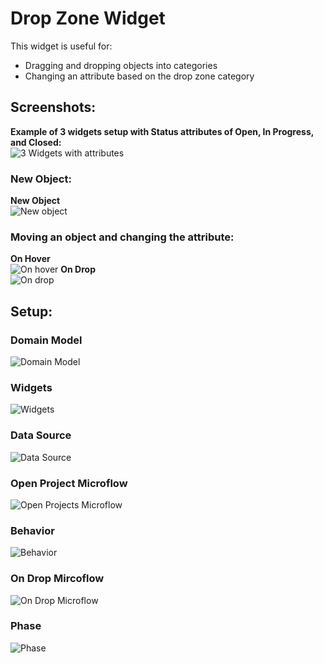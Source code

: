 # Drop Zone Widget

This widget is useful for:

 * Dragging and dropping objects into categories
 * Changing an attribute based on the drop zone category


## Screenshots:
**Example of 3 widgets setup with Status attributes of Open, In Progress, and Closed:**  
![3 Widgets with attributes](https://github.com/andylushman/DropZone-Widget/blob/master/src/Screenshots/3Widgets.PNG)

### New Object:
**New Object**  
![New object](https://github.com/andylushman/DropZone-Widget/blob/master/src/Screenshots/NewObject.PNG)

### Moving an object and changing the attribute:
**On Hover**  
![On hover](https://github.com/andylushman/DropZone-Widget/blob/master/src/Screenshots/OnHover.PNG)
**On Drop**  
![On drop](https://github.com/andylushman/DropZone-Widget/blob/master/src/Screenshots/OnDrop.PNG)


## Setup:
### Domain Model  
![Domain Model](https://github.com/andylushman/DropZone-Widget/blob/master/src/Screenshots/DomainModel.PNG)

### Widgets  
![Widgets](https://github.com/andylushman/DropZone-Widget/blob/master/src/Screenshots/Widgets.PNG)

### Data Source  
![Data Source](https://github.com/andylushman/DropZone-Widget/blob/master/src/Screenshots/DataSource.PNG)

### Open Project Microflow  
![Open Projects Microflow](https://github.com/andylushman/DropZone-Widget/blob/master/src/Screenshots/OpenProjectsMF.PNG)

### Behavior  
![Behavior](https://github.com/andylushman/DropZone-Widget/blob/master/src/Screenshots/Behavior.PNG)

### On Drop Mircoflow  
![On Drop Microflow](https://github.com/andylushman/DropZone-Widget/blob/master/src/Screenshots/OnDropMF.PNG)

### Phase  
![Phase](https://github.com/andylushman/DropZone-Widget/blob/master/src/Screenshots/Phase.PNG)
